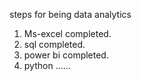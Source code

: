 steps for being data analytics
1. Ms-excel completed.
2. sql completed.
3. power bi completed.
4. python ......
